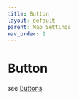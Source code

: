 ```yaml
---
title: Button
layout: default
parent: Map Settings
nav_order: 2
---
```

# Button
see [Buttons](../mechanics/02_buttons.md)